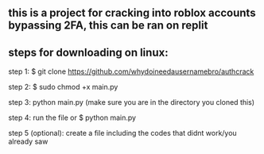 ## this is a project for cracking into roblox accounts bypassing 2FA, this can be ran on replit

## steps for downloading on linux:
step 1: $ git clone https://github.com/whydoineedausernamebro/authcrack

step 2: $ sudo chmod +x main.py

step 3: python main.py (make sure you are in the directory you cloned this)

step 4: run the file or $ python main.py

step 5 (optional): create a file including the codes that didnt work/you already saw
